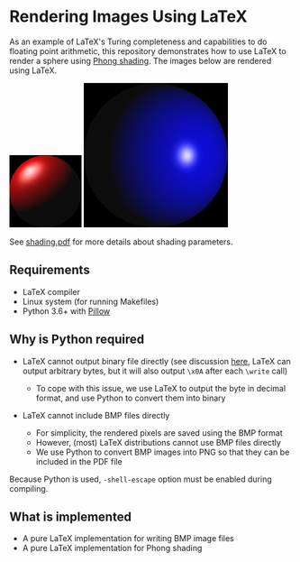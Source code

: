 # Rendering Images Using LaTeX

As an example of LaTeX's Turing completeness and capabilities to do floating point arithmetic, this repository demonstrates how to use LaTeX to render a sphere using [Phong shading](https://en.wikipedia.org/wiki/Phong_shading). The images below are rendered using LaTeX.

![example1](render1.png)
![example2](render2.png)

See [shading.pdf](./shading.pdf) for more details about shading parameters.

## Requirements

- LaTeX compiler
- Linux system (for running Makefiles)
- Python 3.6+ with [Pillow](https://pypi.org/project/Pillow/)



## Why is Python required

- LaTeX cannot output binary file directly (see discussion [here](https://tex.stackexchange.com/questions/8729/write-non-printable-ascii-characters-to-a-file), LaTeX can output arbitrary bytes, but it will also output `\x0A` after each `\write` call)
    - To cope with this issue, we use LaTeX to output the byte in decimal format, and use Python to convert them into binary

- LaTeX cannot include BMP files directly
    - For simplicity, the rendered pixels are saved using the BMP format
    - However, (most) LaTeX distributions cannot use BMP files directly
    - We use Python to convert BMP images into PNG so that they can be included in the PDF file

Because Python is used, `-shell-escape` option must be enabled during compiling.

## What is implemented

- A pure LaTeX implementation for writing BMP image files
- A pure LaTeX implementation for Phong shading